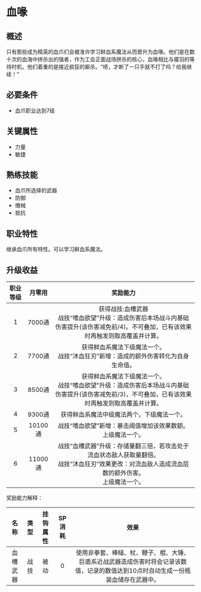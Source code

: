 # 血喙

## 概述

只有那些成为精英的血爪们会被准许学习鲜血系魔法从而晋升为血喙。他们是在数十次的血海中拼杀出的强者，作为工会正面战场拼杀的核心，血喙相比与魇羽的等待时机，他们着重的是接近疯狂的厮杀。“啧，才断了一只手就不打了吗？给我继续！”

## 必要条件

* 血爪职业达到7级

## 关键属性

* 力量
* 敏捷

## 熟练技能

* 血爪所选择的武器
* 防御
* 缴械
* 抵抗
  
## 职业特性

继承血爪所有特性。可以学习鲜血系魔法。

## 升级收益

职业等级|月零用|奖励能力
:--:|:--:|:--:
1|7000通|获得战技:血槽武器<br>战技“嗜血欲望”升级：造成伤害后本场战斗内基础伤害提升(该伤害减免前/4)。不可叠加，已有该效果时再触发则取高覆盖并计算。
2|7700通|获得鲜血系魔法下级魔法一个。<br>战技“沐血狂刃”新增：造成的额外伤害转化为自身生命值。
3|8500通|获得鲜血系魔法下级魔法一个。<br>战技“嗜血欲望”升级：造成伤害后本场战斗内基础伤害提升(该伤害减免前/3)，不可叠加，已有该效果时再触发则取高覆盖并计算。
4|9300通|获得鲜血系魔法中级魔法两个，下级魔法一个。
5|10100通| 战技“嗜血欲望”新增：暴击阈值增加该效果数额。<br>上级魔法一个。
6|11000通|战技“血槽武器”升级：存储量翻三倍，若攻击处于流血状态敌人获取量翻倍。<br>战技“沐血狂刃”效果更改：对流血敌人造成流血层数的额外伤害。<br>上级魔法一个。

奖励能力解释：

名称|类型|挂钩属性|SP消耗|效果
:--:|:--:|:--:|:--:|:--:
血槽武器|战技|被动|0|使用非拳套、棒槌、杖、鞭子、棍、大锤、巨盾系近战武器造成伤害时将会记录该数值，记录的数值达到10点时自动生成一份瓶装血储存在武器中。

